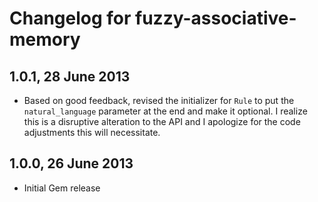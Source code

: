 # Changelog for fuzzy-associative-memory

## 1.0.1, 28 June 2013
* Based on good feedback, revised the initializer for `Rule` to put the `natural_language` parameter at the end and make it optional. I realize this is a disruptive alteration to the API and I apologize for the code adjustments this will necessitate.

## 1.0.0, 26 June 2013
* Initial Gem release
